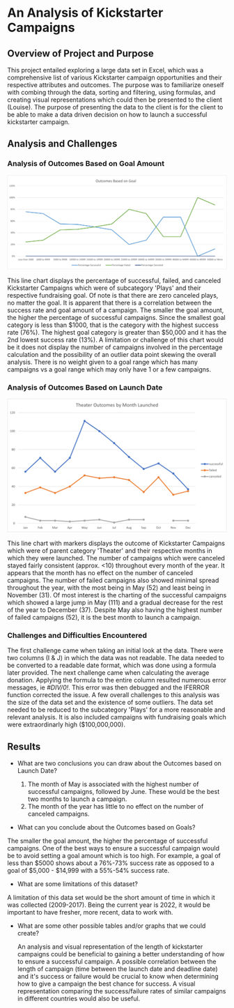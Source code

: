 
# An Analysis of Kickstarter Campaigns

## Overview of Project and Purpose

  This project entailed exploring a large data set in Excel, which was a comprehensive list of various Kickstarter campaign opportunities and their respective attributes and outcomes. The purpose was to familiarize oneself with combing through the data, sorting and filtering, using formulas, and creating visual representations which could then be presented to the client (Louise). The purpose of presenting the data to the client is for the client to be able to make a data driven decision on how to launch a successful kickstarter campaign.

## Analysis and Challenges

### Analysis of Outcomes Based on Goal Amount
![Outcomes vs Goals](./resources/Outcomes_vs_Goals.png)
  
  This line chart displays the percentage of successful, failed, and canceled Kickstarter Campaigns which were of subcategory 
'Plays' and their respective fundraising goal. Of note is that there are zero canceled plays, no matter the goal. It is apparent that there is a correlation between the success rate and goal amount of a campaign. The smaller the goal amount, the higher the percentage of successful campaigns. Since the smallest goal category is less than $1000, that is the category with the highest success rate (76%). The highest goal category is greater than $50,000 and it has the 2nd lowest success rate (13%). A limitation or challenge of this chart would be it does not display the number of campaigns involved in the percentage calculation and the possibility of an outlier data point skewing the overall analysis. There is no weight given to a goal range which has many campaigns vs a goal range which may only have 1 or a few campaigns. 

### Analysis of Outcomes Based on Launch Date 
![Theater Outcomes vs Launch](./resources/Theater_Outcomes_vs_Launch.png)

This line chart with markers displays the outcome of Kickstarter Campaigns which were of parent category 'Theater' and their respective months in which they were launched. The number of campaigns which were canceled stayed fairly consistent (approx. <10) throughout every month of the year. It appears that the month has no effect on the number of canceled campaigns. The number of failed campaigns also showed minimal spread throughout the year, with the most being in May (52) and least being in November (31). Of most interest is the charting of the successful campaigns which showed a large jump in May (111) and a gradual decrease for the rest of the year to December (37). Despite May also having the highest number of failed campaigns (52), it is the best month to launch a campaign. 
  
  ### Challenges and Difficulties Encountered
  
  The first challenge came when taking an initial look at the data. There were two columns (I & J) in which the data was not readable. The data needed to be converted to a readable date format, which was done using a formula later provided. The next challenge came when calculating the average donation. Applying the formula to the entire column resulted numerous error messages, ie *#DIV/0!*. This error was then debugged and the IFERROR function corrected the issue. A few overall challenges to this analysis was the size of the data set and the existence of some outliers. The data set needed to be reduced to the subcategory 'Plays' for a more reasonable and relevant analysis. It is also included campaigns with fundraising goals which were extraordinarly high ($100,000,000). 

## Results

- What are two conclusions you can draw about the Outcomes based on Launch Date?
  1. The month of May is associated with the highest number of successful campaigns, followed by June. These would be the best two months to launch a campaign.  
  2. The month of the year has little to no effect on the number of canceled campaigns. 

- What can you conclude about the Outcomes based on Goals?

The smaller the goal amount, the higher the percentage of successful campaigns. One of the best ways to ensure a successful campaign would be to avoid setting a goal amount which is too high. For example, a goal of less than $5000 shows about a 76%-73% success rate as opposed to a goal of $5,000 - $14,999 with a 55%-54% success rate. 

- What are some limitations of this dataset?

A limitation of this data set would be the short amount of time in which it was collected (2009-2017). Being the current year is 2022, it would be important to have fresher, more recent, data to work with.  

  
- What are some other possible tables and/or graphs that we could create?
  
  An analysis and visual representation of the length of kickstarter campaigns could be beneficial to gaining a better understanding of how to ensure a successful campaign. A possible correlation between the length of campaign (time between the launch date and deadline date) and it's success or failure would be crucial to know when determining how to give a campaign the best chance for success. A visual representation comparing the success/failure rates of similar campaigns in different countries would also be useful. 

